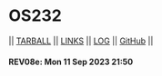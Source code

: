 # OS232

|| [TARBALL](SandBox/arjunajaa.tar.xz) || [LINKS](LINKS/) || [LOG](TXT/mylog.txt) || [GitHub](https://github.com/arjunajaa/os232/) ||

#### REV08e: Mon 11 Sep 2023 21:50
